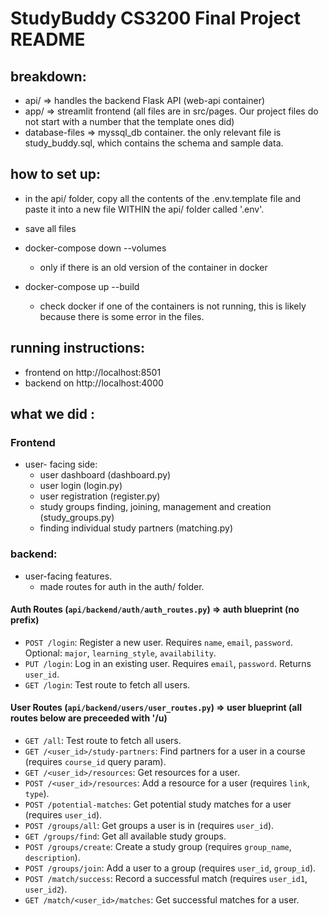 # StudyBuddy CS3200 Final Project README

## breakdown:

- api/ => handles the backend Flask API (web-api container)
- app/ => streamlit frontend (all files are in src/pages. Our project files do not start with a number that the template ones did)
- database-files => myssql_db container. the only relevant file is study_buddy.sql, which contains the schema and sample data.

## how to set up:

- in the api/ folder, copy all the contents of the .env.template file and paste it into a new file WITHIN the api/ folder called '.env'.

- save all files
- docker-compose down --volumes

  - only if there is an old version of the container in docker

- docker-compose up --build
  - check docker if one of the containers is not running, this is likely because there is some error in the files.

## running instructions:

- frontend on http://localhost:8501
- backend on http://localhost:4000

## what we did :

### Frontend

- user- facing side:
  - user dashboard (dashboard.py)
  - user login (login.py)
  - user registration (register.py)
  - study groups finding, joining, management and creation (study_groups.py)
  - finding individual study partners (matching.py)

### backend:

- user-facing features.
  - made routes for auth in the auth/ folder.

#### Auth Routes (`api/backend/auth/auth_routes.py`) => auth blueprint (no prefix)

- `POST /login`: Register a new user. Requires `name`, `email`, `password`. Optional: `major`, `learning_style`, `availability`.
- `PUT /login`: Log in an existing user. Requires `email`, `password`. Returns `user_id`.
- `GET /login`: Test route to fetch all users.

#### User Routes (`api/backend/users/user_routes.py`) => user blueprint (all routes below are preceeded with '/u)

- `GET /all`: Test route to fetch all users.
- `GET /<user_id>/study-partners`: Find partners for a user in a course (requires `course_id` query param).
- `GET /<user_id>/resources`: Get resources for a user.
- `POST /<user_id>/resources`: Add a resource for a user (requires `link`, `type`).
- `POST /potential-matches`: Get potential study matches for a user (requires `user_id`).
- `POST /groups/all`: Get groups a user is in (requires `user_id`).
- `GET /groups/find`: Get all available study groups.
- `POST /groups/create`: Create a study group (requires `group_name`, `description`).
- `POST /groups/join`: Add a user to a group (requires `user_id`, `group_id`).
- `POST /match/success`: Record a successful match (requires `user_id1`, `user_id2`).
- `GET /match/<user_id>/matches`: Get successful matches for a user.
